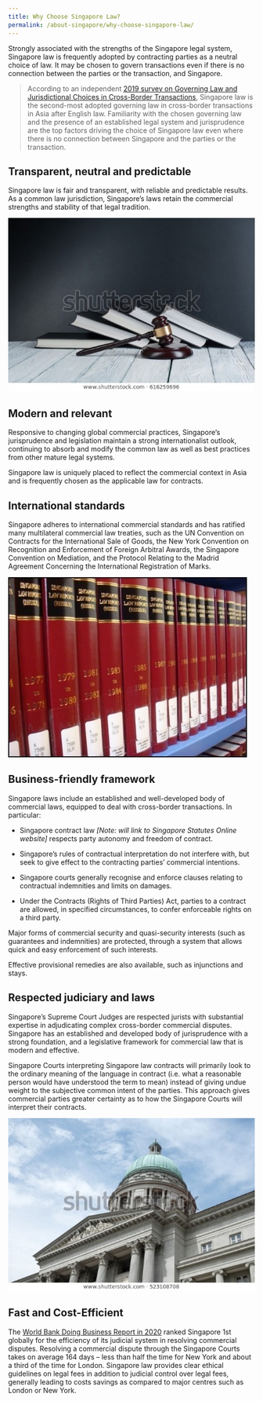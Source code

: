 ```yaml
---
title: Why Choose Singapore Law?
permalink: /about-singapore/why-choose-singapore-law/
---
```

Strongly associated with the strengths of the Singapore legal system, Singapore law is frequently adopted by contracting parties as a neutral choice of law. It may be chosen to govern transactions even if there is no connection between the parties or the transaction, and Singapore.

> According to an independent [2019 survey on Governing Law and Jurisdictional Choices in Cross-Border Transactions](https://www.sal.org.sg/Newsroom/News-Releases/NewsDetails/id/1102), Singapore law is the second-most adopted governing law in cross-border transactions in Asia after English law. Familiarity with the chosen governing law and the presence of an established legal system and jurisprudence are the top factors driving the choice of Singapore law even where there is no connection between Singapore and the parties or the transaction.

## Transparent, neutral and predictable

Singapore law is fair and transparent, with reliable and predictable results. As a common law jurisdiction, Singapore’s laws retain the commercial strengths and stability of that legal tradition.

![mock image](/images/mock-05-why-singapore-law.jpg) 

## Modern and relevant

Responsive to changing global commercial practices, Singapore’s jurisprudence and legislation maintain a strong internationalist outlook, continuing to absorb and modify the common law as well as best practices from other mature legal systems.

Singapore law is uniquely placed to reflect the commercial context in Asia and is frequently chosen as the applicable law for contracts.

## International standards

Singapore adheres to international commercial standards and has ratified many multilateral commercial law treaties, such as the UN Convention on Contracts for the International Sale of Goods, the New York Convention on Recognition and Enforcement of Foreign Arbitral Awards, the Singapore Convention on Mediation, and the Protocol Relating to the Madrid Agreement Concerning the International Registration of Marks.

![mock image](/images/mock-06-why-singapore-law.jpg) 

## Business-friendly framework

Singapore laws include an established and well-developed body of commercial laws, equipped to deal with cross-border transactions. In particular:

- Singapore contract law _[Note: will link to Singapore Statutes Online website]_ respects party autonomy and freedom of contract.

- Singapore’s rules of contractual interpretation do not interfere with, but seek to give effect to the contracting parties’ commercial intentions.

- Singapore courts generally recognise and enforce clauses relating to contractual indemnities and limits on damages.

- Under the Contracts (Rights of Third Parties) Act, parties to a contract are allowed, in specified circumstances, to confer enforceable rights on a third party.

Major forms of commercial security and quasi-security interests (such as guarantees and indemnities) are protected, through a system that allows quick and easy enforcement of such interests.

Effective provisional remedies are also available, such as injunctions and stays.

## Respected judiciary and laws

Singapore’s Supreme Court Judges are respected jurists with substantial expertise in adjudicating complex cross-border commercial disputes. Singapore has an established and developed body of jurisprudence with a strong foundation, and a legislative framework for commercial law that is modern and effective.

Singapore Courts interpreting Singapore law contracts will primarily look to the ordinary meaning of the language in contract (i.e. what a reasonable person would have understood the term to mean) instead of giving undue weight to the subjective common intent of the parties. This approach gives commercial parties greater certainty as to how the Singapore Courts will interpret their contracts.

![mock image of old supreme court building](/images/mock-04-about-singapore.jpg) 

## Fast and Cost-Efficient

The [World Bank Doing Business Report in 2020](https://www.doingbusiness.org/en/ranking) ranked Singapore 1st globally for the efficiency of its judicial system in resolving commercial disputes. Resolving a commercial dispute through the Singapore Courts takes on average 164 days – less than half the time for New York and about a third of the time for London. Singapore law provides clear ethical guidelines on legal fees in addition to judicial control over legal fees, generally leading to costs savings as compared to major centres such as London or New York.
